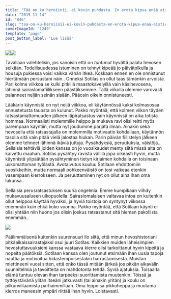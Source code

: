 ```yaml
---
title: "Tää on ku heroiinii, ei kovin puhdasta. En erota kipua enää aistien juhlasta."
date: "2015-11-14"
id: "846"
slug: "taa-on-ku-heroiinii-ei-kovin-puhdasta-en-erota-kipua-enaa-aistien-juhlasta"
coverImageId: "1249"
template: "page"
post_button_label: "Lue lisää"
---
```


[![](/images/20151114030196711-200x300.png)](https://qpm.kda.mybluehost.me/wp-content/uploads/2015/11/20151114030196711.png)[![](/images/20151114030321372-200x300.png)](https://qpm.kda.mybluehost.me/wp-content/uploads/2015/11/20151114030321372.png)

Tavallaan valehtelisin, jos sanoisin että on _tuntunut_ hyvältä palata hevosen selkään. Todellisuudessa istuminen on tehnyt kipeää jo päivätolkulla ja housuja pukiessa voisi vaikka vähän itkeä. Koskaan ennen en ole onnistunut hiertämään persustani näin.. Onneksi Sotilas on ollut taas tämänkin arvoista. Pari kolme viikkoa se kulki pitkillä maastokävelyillä vain käsihevosena, lähinnä sairaslomafiilikseen päästäksemme. Tällä viikolla olemme varovasti palanneet neljän seinän sisään. Pääosin oikein onnistuneesti.

Lääkärin käynnistä on nyt neljä viikkoa, eli käytännössä kaksi kolmasosaa ennustetusta tauosta on kulunut. Pakko myöntää, että kolmen viikon täyden ratsastamattomuuden jälkeen läpiratsastus vain käynnissä on aika totista hommaa. Normaalisti molemmille helppo ja mukava ravi olisi reitti myös parempaan käyntiin, mutta nyt joudumme pärjätä ilman. Ainakin sekä hevosella että ratsastajalla on molemmilla motivaatio kohdallaan, käytännön tasolla sitä vain pitää vielä jalostaa hiukan. Parin päivän fiilistelyn jälkeen olemme tehneet lähinnä ikäviä juttuja. Pysähdyksiä, peruutuksia, väistöjä.. Sellaisia tehtäviä joiden kanssa on jo vuosikaudet menty siitä missä aita on kaivettu maahan. Sotilas pysähtyy ravista välillä jopa oikeasti hyvin, mutta käynnistä ylipäätään pysähtyminen tietyn kirjaimen kohdalla on toisinaan uskomattoman työlästä. Avotaivutus kuuluu Sotilaan ehdottomiin suosikkeihin, mutta normaali pohkeenväistö on tosi vaikeaa etenkin vasempaan kierrokseen. Ja peruuttaminen nyt on ollut aina ihan oma lukunsa..

Sellaisia perusratsastuksen suuria ongelmia. Emme kumpikaan viihdy mukavuusalueen ulkopuolella. Sairaslomalaisen valtavaa intoa on kuitenkin ollut helppoa käyttää hyväksi, ja hyviä toistoja on syntynyt viikossa enemmän kuin ehkä koko vuonna. Pakko myöntää, että Sotilaan käynti ei olisi yhtään niin huono jos olisin joskus ratsastanut sitä hieman pakollista enemmän..

[![](/images/20151114030289617.png)](https://qpm.kda.mybluehost.me/wp-content/uploads/2015/11/20151114030289617.png)

Päälimmäisenä kuitenkin suurensuuri ilo siitä, että minun hevoshistoriani pitkäaikaissairastajaksi osui juuri Sotilas. Kaikkien muiden läheisimpien hevostuttavuuksieni kanssa vastaava kierre olisi tarkoittanut hyvin kipeitä ja nopeita päätöksiä. Sotilaan kanssa olen joutunut etsimään ihan uusia tapoja nauttia ja motivoitua hidastempoisestakin harrastamisesta. Muistan miettineeni vuosi sitten, että onko tässä mitään järkeä jos pitkän aikavälin suunnitelmia ja tavoitteita on mahdotonta tehdä. Syviä ajatuksia. Toisaalta elämä tuntuu olevan ihan tarpeeksi suorittamista muutenkin. Töissä ja tyttöystävänä ylitän itseäni jatkuvasti (tai ainakin yritän) ja koulu on pilkunviilaamista parhaimmillaan. Oma leppoisa pikkuheppa ja muutama kierros maneesin ympäri riittää ihan hyvin. Loistavasti.
